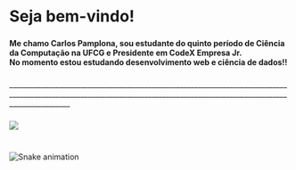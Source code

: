 <h1 align="left">Seja bem-vindo!</h1>

###

<h4 align="left">Me chamo Carlos Pamplona, sou estudante do quinto período de Ciência da Computação na UFCG e Presidente em CodeX Empresa Jr. <br>No momento estou estudando desenvolvimento web e ciência de dados!!</h4>

###

<p align="left">_____________________________________________________________________________________________________________________________________________________________________________</p>

###

<div align="left">
  <img src="https://visitor-badge.laobi.icu/badge?page_id=pamplonacarlos.pamplonacarlos&right_color=deepskyblue&left_text=Visitantes"  />
</div>

###

<br clear="both">

<img src="https://raw.githubusercontent.com/pamplonacarlos/pamplonacarlos/blob/output/snake.svg" alt="Snake animation" />

###
